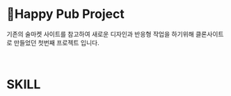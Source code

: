 
<h1>🍻Happy Pub Project </h1>
<p>기존의 술마켓 사이트를 참고하여 새로운 디자인과 반응형 작업을 하기위해 클론사이트로 만들었던 첫번째 프로젝트 입니다.</p>
</br>
<h1>SKILL</h1>
